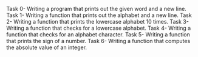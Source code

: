 Task 0- Writing a program that prints out the given word and a new line.
Task 1- Writing a function that prints out the alphabet and a new line.
Task 2- Writing a function that prints the lowercase alphabet 10 times.
Task 3- Writing a function that checks for a lowercase alphabet.
Task 4- Writing a function that checks for an alphabet character.
Task 5- Writing a function that prints the sign of a number.
Task 6- Writing a function that computes the absolute value of an integer.
